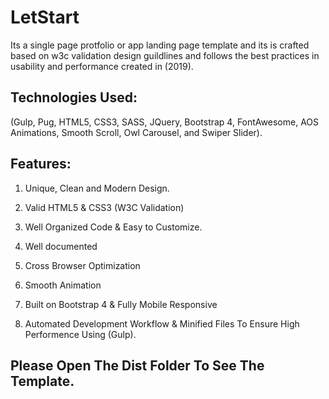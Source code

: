 # LetStart

Its a single page protfolio or app landing page template and its is crafted based on w3c validation design guildlines and follows the best practices in usability and performance created in (2019).

## Technologies Used:

(Gulp, Pug, HTML5, CSS3, SASS, JQuery, Bootstrap 4, FontAwesome, AOS Animations, Smooth Scroll, Owl Carousel, and Swiper Slider).  

## Features:

1. Unique, Clean and Modern Design.

2. Valid HTML5 & CSS3 (W3C Validation)

3. Well Organized Code & Easy to Customize.

4. Well documented

5. Cross Browser Optimization

6. Smooth Animation

7. Built on Bootstrap 4 & Fully Mobile Responsive

8. Automated Development Workflow & Minified Files To Ensure High Performence Using (Gulp). 

## Please Open The Dist Folder To See The Template. 

